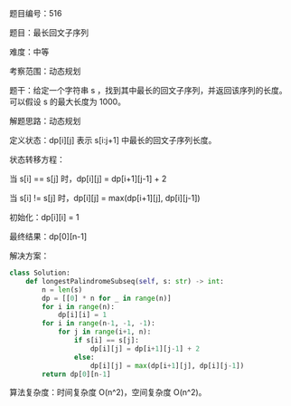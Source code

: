 题目编号：516

题目：最长回文子序列

难度：中等

考察范围：动态规划

题干：给定一个字符串 s ，找到其中最长的回文子序列，并返回该序列的长度。可以假设 s 的最大长度为 1000。

解题思路：动态规划

定义状态：dp[i][j] 表示 s[i:j+1] 中最长的回文子序列长度。

状态转移方程：

当 s[i] == s[j] 时，dp[i][j] = dp[i+1][j-1] + 2

当 s[i] != s[j] 时，dp[i][j] = max(dp[i+1][j], dp[i][j-1])

初始化：dp[i][i] = 1

最终结果：dp[0][n-1]

解决方案：

```python
class Solution:
    def longestPalindromeSubseq(self, s: str) -> int:
        n = len(s)
        dp = [[0] * n for _ in range(n)]
        for i in range(n):
            dp[i][i] = 1
        for i in range(n-1, -1, -1):
            for j in range(i+1, n):
                if s[i] == s[j]:
                    dp[i][j] = dp[i+1][j-1] + 2
                else:
                    dp[i][j] = max(dp[i+1][j], dp[i][j-1])
        return dp[0][n-1]
```

算法复杂度：时间复杂度 O(n^2)，空间复杂度 O(n^2)。